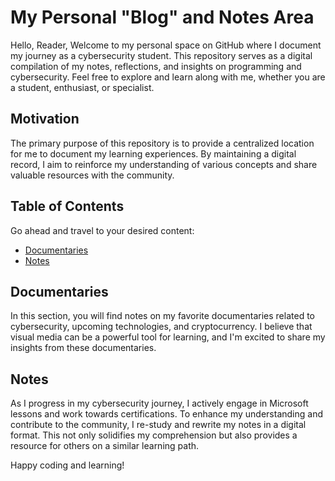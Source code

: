 # My Personal "Blog" and Notes Area

Hello, Reader, Welcome to my personal space on GitHub where I document my journey as a cybersecurity student. This repository serves as a digital compilation of my notes, reflections, and insights on programming and cybersecurity. Feel free to explore and learn along with me, whether you are a student, enthusiast, or specialist.
## Motivation 
The primary purpose of this repository is to provide a centralized location for me to document my learning experiences. By maintaining a digital record, I aim to reinforce my understanding of various concepts and share valuable resources with the community.

## Table of Contents
Go ahead and travel to your desired content:
- [Documentaries](#documentaries)
- [Notes](#notes)

## Documentaries

In this section, you will find notes on my favorite documentaries related to cybersecurity, upcoming technologies, and cryptocurrency. I believe that visual media can be a powerful tool for learning, and I'm excited to share my insights from these documentaries.

## Notes

As I progress in my cybersecurity journey, I actively engage in Microsoft lessons and work towards certifications. To enhance my understanding and contribute to the community, I re-study and rewrite my notes in a digital format. This not only solidifies my comprehension but also provides a resource for others on a similar learning path.


Happy coding and learning!

